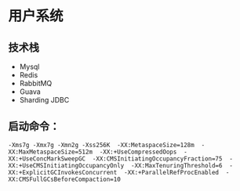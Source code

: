 <h1>用户系统</h1>

## 技术栈

- Mysql
- Redis
- RabbitMQ
- Guava
- Sharding JDBC

## 启动命令：

`-Xms7g -Xmx7g -Xmn2g -Xss256K 
-XX:MetaspaceSize=128m 
-XX:MaxMetaspaceSize=512m 
-XX:+UseCompressedOops 
-XX:+UseConcMarkSweepGC 
-XX:CMSInitiatingOccupancyFraction=75 
-XX:+UseCMSInitiatingOccupancyOnly 
-XX:MaxTenuringThreshold=6 
-XX:+ExplicitGCInvokesConcurrent 
-XX:+ParallelRefProcEnabled 
-XX:CMSFullGCsBeforeCompaction=10`